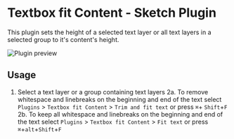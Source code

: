 # Textbox fit Content - Sketch Plugin
This plugin sets the height of a selected text layer or all text layers in a selected group to it's content's height.

![Plugin preview](https://github.com/juliussohn/sketch-textbox-fit-content/blob/master/preview.gif)


## Usage
1. Select a text layer or a group containing text layers
2a. To remove whitespace and linebreaks on the beginning and end of the text select `Plugins` > `Textbox fit Content` > `Trim and fit text` or press  `⌘`+ `Shift`+`F`
2b. To keep all whitespace and linebreaks on the beginning and end of the text select `Plugins` > `Textbox fit Content` > `Fit text` or press  `⌘`+`alt`+`Shift`+`F`
